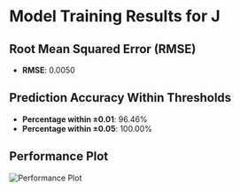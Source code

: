 # Model Training Results for J

## Root Mean Squared Error (RMSE)
- **RMSE**: 0.0050

## Prediction Accuracy Within Thresholds
- **Percentage within ±0.01**: 96.46%
- **Percentage within ±0.05**: 100.00%

## Performance Plot
![Performance Plot](../imgs/J.png)
